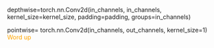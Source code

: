 depthwise=torch.nn.Conv2d(in_channels, in_channels, kernel_size=kernel_size, 
 padding=padding,<span color="blue"> groups=in_channels</span>)
 
 
pointwise= torch.nn.Conv2d(in_channels, out_channels, kernel_size=1)
<span style="color:orange;">Word up</span>
